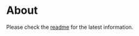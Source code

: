 # About

Please check the [readme](https://github.com/chfoo/webaves/blob/main/README.md) for the latest information.
